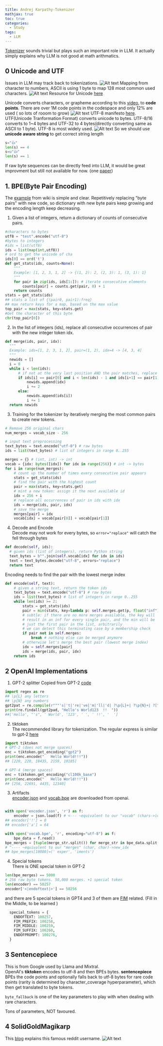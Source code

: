 ```yaml
---
title: Andrej Karpathy-Tokenizer
mathjax: true
toc: true
categories:
  - Study
tags:
  - LLM
---
```


[Tokenizer](https://www.youtube.com/watch?v=zduSFxRajkE) sounds trivial but plays such an important role in LLM. It actually simply explains why LLM is not good at math arithmatics.

## 0 Unicode and UTF
Issues in LLM may track back to tokenizations.
![Alt text](/assets/images/2024/24-05-18-Karpathy-tokenizer_files/issues.png) 
Mapping from character to numbers, ASCII is using 1 byte to map 128 most common used characters.
![Alt text](/assets/images/2024/24-05-18-Karpathy-tokenizer_files/ascii.png)
Resource for Unicode [here](https://www.reedbeta.com/blog/programmers-intro-to-unicode/)
 
Unicode converts characters, or grapheme according to this [video](https://www.youtube.com/watch?v=ut74oHojxqo), to **code points**. There are over 1M code points in the codespace and only 12% are used ( so lots of rooom to grow)
![Alt text](/assets/images/2024/24-05-18-Karpathy-tokenizer_files/unicode.png)
UTF-8 manifesto [here](https://utf8everywhere.org/).  
UTF(Unicode Tranformation Format) converts unicode to bytes. UTF-8/16 converts to 1~4 bytes and UTF-32 to 4 bytes(directly converting same as ASCII to 1 byte). UTF-8 is most widely used.
![Alt text](/assets/images/2024/24-05-18-Karpathy-tokenizer_files/utf8.png) 
So we should use **unicode aware string** to get correct string length
```python
s="👍"
len(s) == 4
s=u"👍"
len(s) == 1
```
If raw byte sequences can be directly feed into LLM, it would be great improvment but still not available for now. (one [paper](https://arxiv.org/pdf/2305.07185))

## 1. BPE(Byte Pair Encoding)
The [example](https://en.wikipedia.org/wiki/Byte_pair_encoding) from wiki is simple and clear. Repetitively replacing "byte pairs" with new code, so dictionary with new byte pairs keep growing and the encoding length keep decreasing.
1. Given a list of integers, return a dictionary of counts of consecutive pairs.
  ```python
  #characters to bytes
  utf8 = "test".encode("utf-8")
  #bytes to integers
  #ids = list(utf8)
  ids = list(map(int,utf8))
  # ord to get the unicode of cha
  ids[0] == ord('t')
  def get_stats(ids, counts=None):
      """
      Example: [1, 2, 3, 1, 2] -> {(1, 2): 2, (2, 3): 1, (3, 1): 1}
      """
      for pair in zip(ids, ids[1:]): # iterate consecutive elements
          counts[pair] = counts.get(pair, 0) + 1
      return counts
  stats = get_stats(ids)
  ## stats a list of {(pair0, pair1):freq}
  ## max return keys for a map, based on the max value
  top_pair = max(stats, key=stats.get)
  #Get the character of this byte
  chr(top_pair[0])
  ```  

2. In the list of integers (ids), replace all consecutive occurrences of pair with the new integer token idx.
  ```python
  def merge(ids, pair, idx):
    """
    Example: ids=[1, 2, 3, 1, 2], pair=(1, 2), idx=4 -> [4, 3, 4]
    """
    newids = []
    i = 0
    while i < len(ids):
        # if not at the very last position AND the pair matches, replace it
        if ids[i] == pair[0] and i < len(ids) - 1 and ids[i+1] == pair[1]:
            newids.append(idx)
            i += 2
        else:
            newids.append(ids[i])
            i += 1
    return newids
  ```  
3. Training for the tokenizer by iteratively merging the most common pairs to create new tokens.

  ```python
  # Remove 256 original chars
  num_merges = vocab_size - 256

  # input text preprocessing
  text_bytes = text.encode("utf-8") # raw bytes
  ids = list(text_bytes) # list of integers in range 0..255

  merges = {} # (int, int) -> int
  vocab = {idx: bytes([idx]) for idx in range(256)} # int -> bytes
  for i in range(num_merges):
      # count up the number of times every consecutive pair appears
      stats = get_stats(ids)
      # find the pair with the highest count
      pair = max(stats, key=stats.get)
      # mint a new token: assign it the next available id
      idx = 256 + i
      # replace all occurrences of pair in ids with idx
      ids = merge(ids, pair, idx)
      # save the merge
      merges[pair] = idx
      vocab[idx] = vocab[pair[0]] + vocab[pair[1]]

  ```  
4. Decode and Encode  
Decode may not work for every bytes, so `error="replace"` will catch the fell through bytes
  ```python
  def decode(self, ids):
    # given ids (list of integers), return Python string
    text_bytes = b"".join(self.vocab[idx] for idx in ids)
    text = text_bytes.decode("utf-8", errors="replace")
    return text
  ```  
Encoding needs to find the pair with the lowest merge index
  ```python
  def encode(self, text):
      # given a string text, return the token ids
      text_bytes = text.encode("utf-8") # raw bytes
      ids = list(text_bytes) # list of integers in range 0..255
      while len(ids) >= 2:
          stats = get_stats(ids)
          pair = min(stats, key=lambda p: self.merges.get(p, float("inf")))
          # subtle: if there are no more merges available, the key will
          # result in an inf for every single pair, and the min will be
          # just the first pair in the list, arbitrarily
          # we can detect this terminating case by a membership check
          if pair not in self.merges:
              break # nothing else can be merged anymore
          # otherwise let's merge the best pair (lowest merge index)
          idx = self.merges[pair]
          ids = merge(ids, pair, idx)
      return ids
  ```  

## 2 OpenAI Implementations
1. GPT-2 splitter
Copied from GPT-2 [code](https://github.com/openai/gpt-2/blob/9b63575ef42771a015060c964af2c3da4cf7c8ab/src/encoder.py#L53)
  ```python
  import regex as re
  ## \p{L} any letters
  ## \p{N} any numbers
  gpt2pat = re.compile(r"""'s|'t|'re|'ve|'m|'ll|'d| ?\p{L}+| ?\p{N}+| ?[^\s\p{L}\p{N}]+|\s+(?!\S)|\s+""")
  print(re.findall(gpt2pad, "Hello's World123  !!  "))
  ##['Hello', "'s", ' World', '123', ' ', ' !!', '  ']
  ```  
2. tiktoken  
The recommended library for tokenization.
The regular express is similar to gpt-2 [here](https://github.com/openai/tiktoken/blob/c0ba74c238d18b4824c25f3c27fc8698055b9a76/tiktoken_ext/openai_public.py#L23)

  ```python
  import tiktoken
  # GPT-2 (does not merge spaces)
  enc = tiktoken.get_encoding("gpt2")
  print(enc.encode("   Hello World!!!"))
  ## [220, 220, 18435, 2159, 10185]

  # GPT-4 (merge spaces)
  enc = tiktoken.get_encoding("cl100k_base")
  print(enc.encode("   Hello World!!!"))
  ## [256, 22691, 4435, 12340]
  ```  
3. Artifacts  
[encoder.json](https://openaipublic.blob.core.windows.net/gpt-2/models/1558M/encoder.json) and [vocab.bpe](https://openaipublic.blob.core.windows.net/gpt-2/models/1558M/vocab.bpe) are downloaded from openai.
  ```python

  with open('encoder.json', 'r') as f:
      encoder = json.load(f) # <--- ~equivalent to our "vocab" (chars->idx)
  ## encoder['!'] = 0
  ## encoder['a'] = 64

  with open('vocab.bpe', 'r', encoding="utf-8") as f:
      bpe_data = f.read()
  bpe_merges = [tuple(merge_str.split()) for merge_str in bpe_data.split('\n')[1:-1]]
  # ^---- ~equivalent to our "merges" (char, char)->new_idx
  ## bpe_merges[10000]=(' exper', 'iments')
  ```  
4. Special tokens  
There is ONE special token in GPT-2
  ```python
  len(bpe_merges) == 5000
  # 256 raw byte tokens. 50,000 merges. +1 special token
  len(encoder) == 50257
  encoder['<|endoftext|>'] == 50256
  ```  
and there are 5 special tokens in GPT4 and 3 of them are [FIM](https://arxiv.org/pdf/2207.14255) related. (Fill in the Middle, to be learned )  
  ```python
    special_tokens = {
      ENDOFTEXT: 100257,
      FIM_PREFIX: 100258,
      FIM_MIDDLE: 100259,
      FIM_SUFFIX: 100260,
      ENDOFPROMPT: 100276,
    }
  ```  

## 3 Sentencepiece
This is from Google used by Llama and Mixtral.  
OpenAI's **tiktoken** encodes to utf-8 and then BPEs bytes. **sentencepiece** BPEs the code points and optionally falls back to utf-8 bytes for rare code points (rarity is determined by character_coverage hyperparameter), which then get translated to byte tokens.  

`byte_fallback` is one of the key parameters to play with when dealing with rare characters.  

Tons of parameters, NOT favoured.

## 4 SolidGoldMagikarp
This [blog](https://www.lesswrong.com/posts/aPeJE8bSo6rAFoLqg/solidgoldmagikarp-plus-prompt-generation) explains this famous reddit username.
![Alt text](/assets/images/2024/24-05-18-Karpathy-tokenizer_files/reddit.png) 